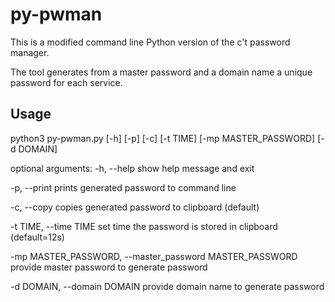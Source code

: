 # py-pwman
This is a modified command line Python version of the c't password manager.

The tool generates from a master password and a domain name a unique password for each service.

## Usage
python3 py-pwman.py [-h] [-p] [-c] [-t TIME] [-mp MASTER_PASSWORD] [-d DOMAIN]

optional arguments:
  -h, --help            show help message and exit
  
  -p, --print           prints generated password to command line
  
  -c, --copy            copies generated password to clipboard (default)
  
  -t TIME, --time TIME  set time the password is stored in clipboard (default=12s)
  
  -mp MASTER_PASSWORD, --master_password MASTER_PASSWORD provide master password to generate password
  
  -d DOMAIN, --domain DOMAIN provide domain name to generate password
